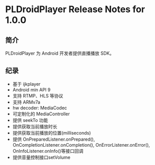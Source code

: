 # PLDroidPlayer Release Notes for 1.0.0

## 简介
PLDroidPlayer 为 Android 开发者提供直播播放 SDK。

## 纪录
* 基于 ijkplayer 
* Android min API 9
* 支持 RTMP、HLS 等协议
* 支持 ARMv7a
* hw decoder: MediaCodec
* 可定制化的 MediaController
* 提供 seekTo 功能
* 提供获取当前播放时长
* 提供获取当前播放的位置(milliseconds)
* 提供 OnPreparedListener.onPrepared(), OnCompletionListener.onCompletion(), OnErrorListener.onError(), OnInfoListener.onInfo()等接口回调
* 提供音量控制接口setVolume
